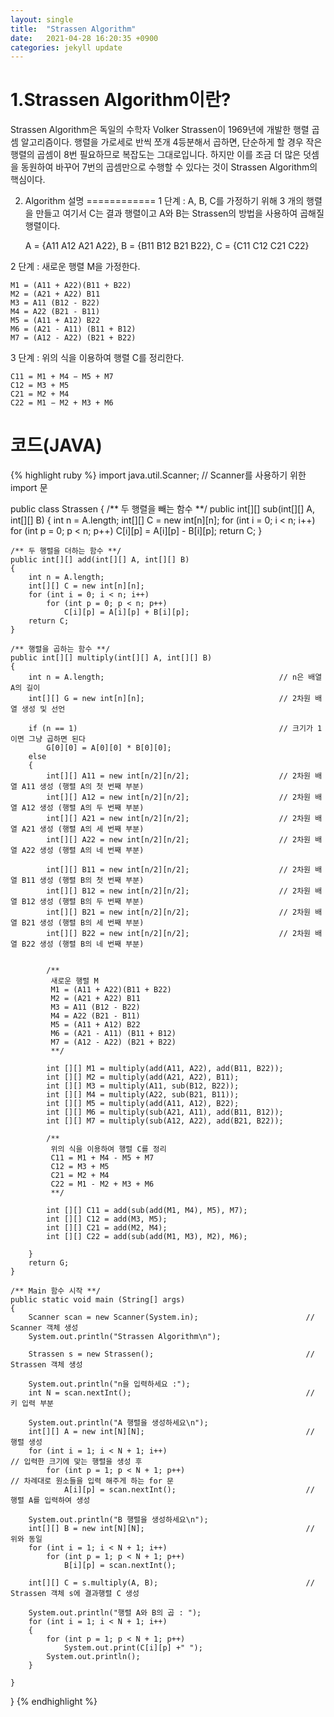 ```yaml
---
layout: single
title:  "Strassen Algorithm"
date:   2021-04-28 16:20:35 +0900
categories: jekyll update
---
```

1.Strassen Algorithm이란?
================
Strassen Algorithm은 독일의 수학자 Volker Strassen이 1969년에 개발한 행렬 곱셈 알고리즘이다.
행렬을 가로세로 반씩 쪼개 4등분해서 곱하면, 단순하게 할 경우 작은 행렬의 곱셈이 8번 필요하므로 복잡도는 그대로입니다.
하지만 이를 조금 더 많은 덧셈을 동원하여 바꾸어 7번의 곱셈만으로 수행할 수 있다는 것이 Strassen Algorithm의 핵심이다.

2. Algorithm 설명
============
1 단계 : A, B, C를 가정하기 위해 3 개의 행렬을 만들고 여기서 C는 결과 행렬이고 A와 B는 Strassen의 방법을 사용하여 곱해질 행렬이다.

	A = {A11 A12 A21 A22}, B = {B11 B12 B21 B22}, C = {C11 C12 C21 C22}

2 단계 : 새로운 행렬 M을 가정한다.
	
	M1 = (A11 + A22)(B11 + B22)
	M2 = (A21 + A22) B11
	M3 = A11 (B12 - B22)
	M4 = A22 (B21 - B11)
	M5 = (A11 + A12) B22
	M6 = (A21 - A11) (B11 + B12)
	M7 = (A12 - A22) (B21 + B22)

3 단계 : 위의 식을 이용하여 행렬 C를 정리한다.

	C11 = M1 + M4 − M5 + M7 
	C12 = M3 + M5 
	C21 = M2 + M4 
	C22 = M1 − M2 + M3 + M6

코드(JAVA)
=======

{% highlight ruby %}
import java.util.Scanner;                                       // Scanner를 사용하기 위한 import 문

public class Strassen
{
    /** 두 행렬을 빼는 함수 **/
    public int[][] sub(int[][] A, int[][] B)
    {
        int n = A.length;
        int[][] C = new int[n][n];
        for (int i = 0; i < n; i++)
            for (int p = 0; p < n; p++)
                C[i][p] = A[i][p] - B[i][p];
        return C;
    }

    /** 두 행렬을 더하는 함수 **/
    public int[][] add(int[][] A, int[][] B)
    {
        int n = A.length;
        int[][] C = new int[n][n];
        for (int i = 0; i < n; i++)
            for (int p = 0; p < n; p++)
                C[i][p] = A[i][p] + B[i][p];
        return C;
    }

    /** 행렬을 곱하는 함수 **/
    public int[][] multiply(int[][] A, int[][] B)
    {
        int n = A.length;                                       // n은 배열 A의 길이
        int[][] G = new int[n][n];                              // 2차원 배열 생성 및 선언

        if (n == 1)                                             // 크기가 1이면 그냥 곱하면 된다
            G[0][0] = A[0][0] * B[0][0];
        else
        {
            int[][] A11 = new int[n/2][n/2];                    // 2차원 배열 A11 생성 (행렬 A의 첫 번째 부분)
            int[][] A12 = new int[n/2][n/2];                    // 2차원 배열 A12 생성 (행렬 A의 두 번째 부분)
            int[][] A21 = new int[n/2][n/2];                    // 2차원 배열 A21 생성 (행렬 A의 세 번째 부분)
            int[][] A22 = new int[n/2][n/2];                    // 2차원 배열 A22 생성 (행렬 A의 네 번째 부분)

            int[][] B11 = new int[n/2][n/2];                    // 2차원 배열 B11 생성 (행렬 B의 첫 번째 부분)
            int[][] B12 = new int[n/2][n/2];                    // 2차원 배열 B12 생성 (행렬 B의 두 번째 부분)
            int[][] B21 = new int[n/2][n/2];                    // 2차원 배열 B21 생성 (행렬 B의 세 번째 부분)
            int[][] B22 = new int[n/2][n/2];                    // 2차원 배열 B22 생성 (행렬 B의 네 번째 부분)


            /**
             새로운 행렬 M
             M1 = (A11 + A22)(B11 + B22)
             M2 = (A21 + A22) B11
             M3 = A11 (B12 - B22)
             M4 = A22 (B21 - B11)
             M5 = (A11 + A12) B22
             M6 = (A21 - A11) (B11 + B12)
             M7 = (A12 - A22) (B21 + B22)
             **/

            int [][] M1 = multiply(add(A11, A22), add(B11, B22));
            int [][] M2 = multiply(add(A21, A22), B11);
            int [][] M3 = multiply(A11, sub(B12, B22));
            int [][] M4 = multiply(A22, sub(B21, B11));
            int [][] M5 = multiply(add(A11, A12), B22);
            int [][] M6 = multiply(sub(A21, A11), add(B11, B12));
            int [][] M7 = multiply(sub(A12, A22), add(B21, B22));

            /**
             위의 식을 이용하여 행렬 C를 정리
             C11 = M1 + M4 - M5 + M7
             C12 = M3 + M5
             C21 = M2 + M4
             C22 = M1 - M2 + M3 + M6
             **/

            int [][] C11 = add(sub(add(M1, M4), M5), M7);
            int [][] C12 = add(M3, M5);
            int [][] C21 = add(M2, M4);
            int [][] C22 = add(sub(add(M1, M3), M2), M6);

        }
        return G;
    }

    /** Main 함수 시작 **/
    public static void main (String[] args)
    {
        Scanner scan = new Scanner(System.in);                        // Scanner 객체 생성
        System.out.println("Strassen Algorithm\n");

        Strassen s = new Strassen();                                  // Strassen 객체 생성

        System.out.println("n을 입력하세요 :");
        int N = scan.nextInt();                                       // 키 입력 부분

        System.out.println("A 행렬을 생성하세요\n");
        int[][] A = new int[N][N];                                    // 행렬 생성
        for (int i = 1; i < N + 1; i++)                                   // 입력한 크기에 맞는 행렬을 생성 후
            for (int p = 1; p < N + 1; p++)                               // 차례대로 원소들을 입력 해주게 하는 for 문
                A[i][p] = scan.nextInt();                             // 행렬 A를 입력하여 생성

        System.out.println("B 행렬을 생성하세요\n");
        int[][] B = new int[N][N];                                    // 위와 동일
        for (int i = 1; i < N + 1; i++)
            for (int p = 1; p < N + 1; p++)
                B[i][p] = scan.nextInt();

        int[][] C = s.multiply(A, B);                                 // Strassen 객체 s에 결과행렬 C 생성

        System.out.println("행렬 A와 B의 곱 : ");
        for (int i = 1; i < N + 1; i++)
        {
            for (int p = 1; p < N + 1; p++)
                System.out.print(C[i][p] +" ");
            System.out.println();
        }

    }
}
{% endhighlight %}




	